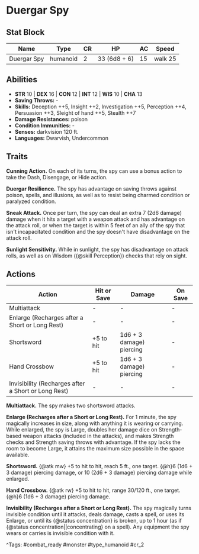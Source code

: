 # Duergar Spy

## Stat Block

| Name | Type | CR | HP | AC | Speed |
|------|------|----|----|----|-------|
| Duergar Spy | humanoid | 2 | 33 (6d8 + 6) | 15 | walk 25 |

## Abilities

- **STR** 10 | **DEX** 16 | **CON** 12 | **INT** 12 | **WIS** 10 | **CHA** 13
- **Saving Throws:** -  
- **Skills:** Deception ++5, Insight ++2, Investigation ++5, Perception ++4, Persuasion ++3, Sleight of hand ++5, Stealth ++7  
- **Damage Resistances:** poison  
- **Condition Immunities:** -  
- **Senses:** darkvision 120 ft.  
- **Languages:** Dwarvish, Undercommon

## Traits

**Cunning Action.** On each of its turns, the spy can use a bonus action to take the Dash, Disengage, or Hide action.

**Duergar Resilience.** The spy has advantage on saving throws against poison, spells, and illusions, as well as to resist being charmed condition or paralyzed condition.

**Sneak Attack.** Once per turn, the spy can deal an extra 7 (2d6 damage) damage when it hits a target with a weapon attack and has advantage on the attack roll, or when the target is within 5 feet of an ally of the spy that isn't incapacitated condition and the spy doesn't have disadvantage on the attack roll.

**Sunlight Sensitivity.** While in sunlight, the spy has disadvantage on attack rolls, as well as on Wisdom ({@skill Perception}) checks that rely on sight.


## Actions

| Action | Hit or Save | Damage | On Save |
|--------|--------------|--------|----------|
| Multiattack | - | - | - |
| Enlarge (Recharges after a Short or Long Rest) | - | - | - |
| Shortsword | +5 to hit | 1d6 + 3 damage) piercing | - |
| Hand Crossbow | +5 to hit | 1d6 + 3 damage) piercing | - |
| Invisibility (Recharges after a Short or Long Rest) | - | - | - |

**Multiattack.** The spy makes two shortsword attacks.

**Enlarge (Recharges after a Short or Long Rest).** For 1 minute, the spy magically increases in size, along with anything it is wearing or carrying. While enlarged, the spy is Large, doubles her damage dice on Strength-based weapon attacks (included in the attacks), and makes Strength checks and Strength saving throws with advantage. If the spy lacks the room to become Large, it attains the maximum size possible in the space available.

**Shortsword.** {@atk mw} +5 to hit to hit, reach 5 ft., one target. {@h}6 (1d6 + 3 damage) piercing damage, or 10 (2d6 + 3 damage) piercing damage while enlarged.

**Hand Crossbow.** {@atk rw} +5 to hit to hit, range 30/120 ft., one target. {@h}6 (1d6 + 3 damage) piercing damage.

**Invisibility (Recharges after a Short or Long Rest).** The spy magically turns invisible condition until it attacks, deals damage, casts a spell, or uses its Enlarge, or until its {@status concentration} is broken, up to 1 hour (as if {@status concentration||concentrating} on a spell). Any equipment the spy wears or carries is invisible condition with it.


^Tags: #combat_ready #monster #type_humanoid #cr_2